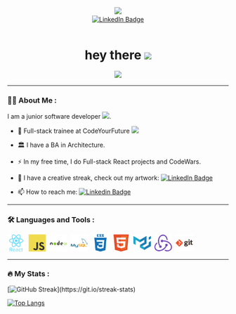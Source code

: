 <div id="header" align="center">
  <img src="https://media.giphy.com/media/k0ijJhqrUP4T2EvmJ1/giphy.gif" width="100"/>
  
  <div id="badges">
    <a href="https://www.linkedin.com/in/zahraatayyar/">
      <img src="https://img.shields.io/badge/LinkedIn-blue?style=for-the-badge&logo=linkedin&logoColor=white" alt="LinkedIn Badge"/>
    </a>
  </div>

  <img src="https://komarev.com/ghpvc/?username=ZahraaTayyar&style=flat-square&color=blue" alt=""/>
  
  <h1>
    hey there
    <img src="https://media.giphy.com/media/hvRJCLFzcasrR4ia7z/giphy.gif" width="30px"/>
  </h1>
  
  <div align="center">
      <img          src="https://media.giphy.com/media/v1.Y2lkPTc5MGI3NjExM2M0N2U2NmZmNGUwNGQ4ZjRlNWYwMGFjNTQzNzcyMzFhOTA2NDViMiZlcD12MV9pbnRlcm5hbF9naWZzX2dpZklkJmN0PWc/sQ1HZe2QIQr7MBVACd/giphy.gif" width="400"/>
  </div>
</div>
  
---

### :woman_technologist: About Me :

I am a junior software developer <img src="https://media.giphy.com/media/WUlplcMpOCEmTGBtBW/giphy.gif" width="30">.

- :telescope: Full-stack trainee at CodeYourFuture <img src="https://codeyourfuture.io/wp-content/uploads/2019/03/cyf_brand.png" width="100"/>

- :classical_building: I have a BA in Architecture.

- :zap: In my free time, I do Full-stack React projects and CodeWars.

- :art: I have a creative streak, check out my artwork:
    <a href="https://www.instagram.com/zahraatayyar/">
      <img src="https://img.shields.io/badge/Instagram-purple?style=for-the-badge&logo=Instagram&logoColor=white" alt="LinkedIn Badge" height="20"/>
    </a>
    
- :mailbox: How to reach me: [![Linkedin Badge](https://img.shields.io/badge/-kakbar-blue?style=flat&logo=Linkedin&logoColor=white)](https://www.linkedin.com/in/zahraatayyar/)

---

### :hammer_and_wrench: Languages and Tools :


<div>
  <img src="https://github.com/devicons/devicon/blob/master/icons/react/react-original-wordmark.svg" title="React" alt="React" width="40" height="40"/>&nbsp;
  <img src="https://github.com/devicons/devicon/blob/master/icons/javascript/javascript-original.svg" title="JavaScript" alt="JavaScript" width="40" height="40"/>&nbsp;
  <img src="https://github.com/devicons/devicon/blob/master/icons/nodejs/nodejs-original-wordmark.svg" title="NodeJS" alt="NodeJS" width="40" height="40"/>&nbsp;
  <img src="https://github.com/devicons/devicon/blob/master/icons/mysql/mysql-original-wordmark.svg" title="MySQL"  alt="MySQL" width="40" height="40"/>&nbsp;
  <img src="https://github.com/devicons/devicon/blob/master/icons/css3/css3-plain-wordmark.svg"  title="CSS3" alt="CSS" width="40" height="40"/>&nbsp;
  <img src="https://github.com/devicons/devicon/blob/master/icons/html5/html5-original.svg" title="HTML5" alt="HTML" width="40" height="40"/>&nbsp;
  <img src="https://github.com/devicons/devicon/blob/master/icons/materialui/materialui-original.svg" title="Material UI" alt="Material UI" width="40" height="40"/>&nbsp;
  <img src="https://github.com/devicons/devicon/blob/master/icons/redux/redux-original.svg" title="Redux" alt="Redux " width="40" height="40"/>&nbsp;
  <img src="https://github.com/devicons/devicon/blob/master/icons/git/git-original-wordmark.svg" title="Git" **alt="Git" width="40" height="40"/>
</div>


---


### :fire: My Stats :

[![GitHub Streak](http://github-readme-streak-stats.herokuapp.com?user=ZahraaTayyar&theme=light&background="white")](https://git.io/streak-stats)

[![Top Langs](https://github-readme-stats.vercel.app/api/top-langs/?username=ZahraaTayyar&layout=compact&theme=vision-friendly-light)](https://github.com/anuraghazra/github-readme-stats)
